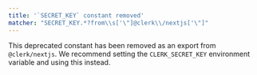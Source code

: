 ```yaml
---
title: '`SECRET_KEY` constant removed'
matcher: "SECRET_KEY.*?from\\s['\"]@clerk\\/nextjs['\"]"
---
```


This deprecated constant has been removed as an export from `@clerk/nextjs`. We recommend setting the `CLERK_SECRET_KEY` environment variable and using this instead.
